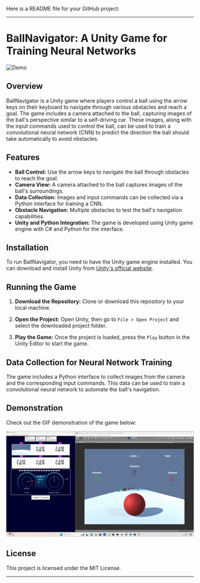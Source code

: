 Here is a README file for your GitHub project:

---

# BallNavigator: A Unity Game for Training Neural Networks

![Demo](ballDodgeGame2.gif)

## Overview

BallNavigator is a Unity game where players control a ball using the arrow keys on their keyboard to navigate through various obstacles and reach a goal. The game includes a camera attached to the ball, capturing images of the ball's perspective similar to a self-driving car. These images, along with the input commands used to control the ball, can be used to train a convolutional neural network (CNN) to predict the direction the ball should take automatically to avoid obstacles.

## Features

- **Ball Control:** Use the arrow keys to navigate the ball through obstacles to reach the goal.
- **Camera View:** A camera attached to the ball captures images of the ball's surroundings.
- **Data Collection:** Images and input commands can be collected via a Python interface for training a CNN.
- **Obstacle Navigation:** Multiple obstacles to test the ball's navigation capabilities.
- **Unity and Python Integration:** The game is developed using Unity game engine with C# and Python for the interface.

## Installation

To run BallNavigator, you need to have the Unity game engine installed. You can download and install Unity from [Unity's official website](https://unity.com/).

## Running the Game

1. **Download the Repository:**
   Clone or download this repository to your local machine.

2. **Open the Project:**
   Open Unity, then go to `File > Open Project` and select the downloaded project folder.

3. **Play the Game:**
   Once the project is loaded, press the `Play` button in the Unity Editor to start the game.

## Data Collection for Neural Network Training

The game includes a Python interface to collect images from the camera and the corresponding input commands. This data can be used to train a convolutional neural network to automate the ball's navigation.

## Demonstration

Check out the GIF demonstration of the game below:

![Demo](balldodge.gif)



## License

This project is licensed under the MIT License.

---
